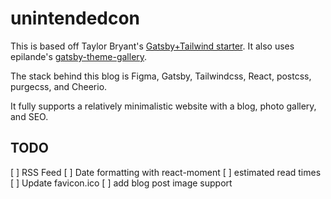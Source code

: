 # unintendedcon

This is based off Taylor Bryant's [Gatsby+Tailwind starter](https://github.com/taylorbryant/gatsby-starter-tailwind). It also uses epilande's [gatsby-theme-gallery](https://github.com/epilande/gatsby-theme-gallery).

The stack behind this blog is Figma, Gatsby, Tailwindcss, React, postcss, purgecss, and Cheerio.

It fully supports a relatively minimalistic website with a blog, photo gallery, and SEO.

## TODO

[ ] RSS Feed
[ ] Date formatting with react-moment
[ ] estimated read times
[ ] Update favicon.ico
[ ] add blog post image support
